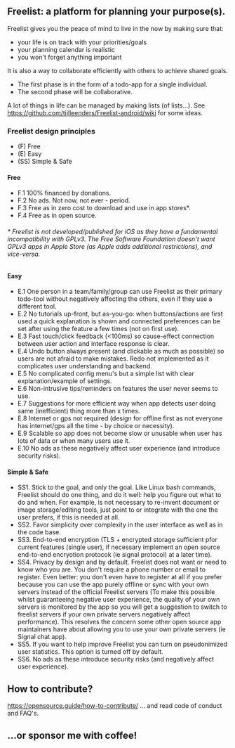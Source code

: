 ## Freelist: a platform for planning your purpose(s).

Freelist gives you the peace of mind to live in the now by making sure that:
* your life is on track with your priorities/goals
* your planning calendar is realistic
* you won't forget anything important

It is also a way to collaborate efficiently with others to achieve shared goals.

* The first phase is in the form of a todo-app for a single individual.
* The second phase will be collaborative.

A lot of things in life can be managed by making lists (of lists...).
See https://github.com/tijlleenders/Freelist-android/wiki for some ideas.

### Freelist design principles
* (F) Free
* (E) Easy
* (SS) Simple & Safe

#### Free
* F.1 100% financed by donations. 
* F.2 No ads. Not now, not ever - period.
* F.3 Free as in zero cost to download and use in app stores*. 
* F.4 Free as in open source.
###### \* Freelist is not developed/published for iOS as they have a fundamental incompatibility with GPLv3. The Free Software Foundation doesn't want GPLv3 apps in Apple Store (as Apple adds additional restrictions), and vice-versa.

#### Easy 
* E.1 One person in a team/family/group can use Freelist as their primary todo-tool without negatively affecting the others, even if they use a different tool. 
* E.2 No tutorials up-front, but as-you-go: when buttons/actions are first used a quick explanation is shown and connected preferences can be set after using the feature a few times (not on first use). 
* E.3 Fast touch/click feedback (<100ms) so cause-effect connection between user action and interface response is clear. 
* E.4 Undo button always present (and clickable as much as possible) so users are not afraid to make mistakes. Redo not implemented as it complicates user understanding and backend. 
* E.5 No complicated config menu's but a simple list with clear explanation/example of settings.
* E.6 Non-intrusive tips/reminders on features the user never seems to use. 
* E.7 Suggestions for more efficient way when app detects user doing same (inefficient) thing more than x times. 
* E.8 Internet or gps not required (design for offline first as not everyone has internet/gps all the time - by choice or necessity).
* E.9 Scalable so app does not become slow or  unusable when user has lots of data or when many users use it. 
* E.10 No ads as these negatively affect user experience (and introduce security risks). 

#### Simple & Safe
* SS1. Stick to the goal, and only the goal. 
Like Linux bash commands, Freelist should do one thing, and do it well: help you figure out what to do and when. For example, is not necessary to re-invent document or image storage/editing tools, just point to or integrate with the one the user prefers, if this is needed at all. 
* SS2. Favor simplicity over complexity in the user interface as well as in the code base. 
* SS3. End-to-end encryption (TLS + encrypted storage sufficient pfor current features (single user), if necessary implement an open source end-to-end encryotion protocok (ie signal protocol) at a later time). 
* SS4. Privacy by design and by default.
Freelist does not want or need to know who you are. You don't require a phone number or email to register. Even better: you don't even have to register at all if you prefer because you can use the app purely offline or sync with your own servers instead of the official Freelist servers (To make this possible whilst guaranteeing negative user experience, the quality of your own servers is monitored by the app so you will get a suggestion to switch to freelist servers if your own private servers negatively affect performance). This resolves the concern some other open source app maintainers have about allowing you to use your  own private servers (ie Signal chat app). 
* SS5. If you want to help improve Freelist you can turn on pseudonimized user statistics. This option is turned off by default.
* SS6. No ads as these introduce security risks (and  negatively affect user experience). 


## How to contribute?
https://opensource.guide/how-to-contribute/
... and read code of conduct and FAQ's.

## ...or sponsor me with coffee!
